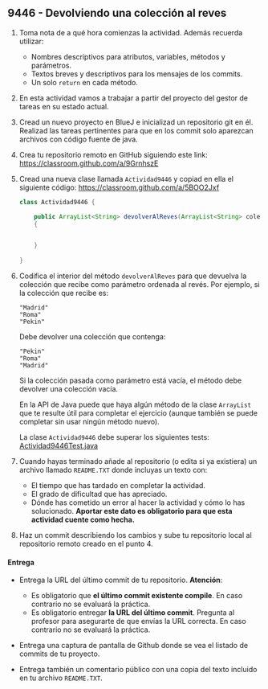 ## 9446 - Devolviendo una colección al reves

1. Toma nota de a qué hora comienzas la actividad. Además recuerda utilizar:
   * Nombres descriptivos para atributos, variables, métodos y parámetros.
   * Textos breves y descriptivos para los mensajes de los commits.
   * Un solo `return` en cada método.

2. En esta actividad vamos a trabajar a partir del proyecto del gestor de tareas en su estado actual.

3. Cread un nuevo proyecto en BlueJ e inicializad un repositorio git en él. Realizad las tareas pertinentes para que en los commit solo aparezcan archivos con código fuente de java.

4. Crea tu repositorio remoto en GitHub siguiendo este link: https://classroom.github.com/a/9GrnhszE

5. Cread una nueva clase llamada `Actividad9446` y copiad en ella el siguiente código: https://classroom.github.com/a/5BOO2Jxf

      ```java
      class Actividad9446 {
      
          public ArrayList<String> devolverAlReves(ArrayList<String> coleccion) 
          {


          }
          
      }
      ```



4. Codifica el interior del método `devolverAlReves` para que devuelva la colección que recibe como parámetro ordenada al revés. Por ejemplo, si la colección que recibe es:

    ```
    "Madrid"
    "Roma"
    "Pekin"
    ```

    Debe devolver una colección que contenga:

    ```
    "Pekin"
    "Roma"
    "Madrid"
    ```

    Si la colección pasada como parámetro está vacía, el método debe devolver una colección vacía.

    En la API de Java puede que haya algún método de la clase `ArrayList` que te resulte útil para completar el ejercicio (aunque también se puede completar sin usar ningún método nuevo).

    La clase `Actividad9446` debe superar los siguientes tests: [Actividad9446Test.java]()

5. Cuando hayas terminado añade al repositorio (o edita si ya existiera) un archivo llamado `README.TXT` donde incluyas un texto con:
    - El tiempo que has tardado en completar la actividad.
    - El grado de dificultad que has apreciado.
    - Dónde has cometido un error al hacer la actividad y cómo lo has solucionado. **Aportar este dato es obligatorio para que esta actividad cuente como hecha.**

6. Haz un commit describiendo los cambios y sube tu repositorio local al repositorio remoto creado en el punto 4.

#### Entrega

* Entrega la URL del último commit de tu repositorio. __Atención__: 
  * Es obligatorio que __el último commit existente compile__. En caso contrario no se evaluará la práctica.
  * Es obligatorio entregar __la URL del último commit__. Pregunta al profesor para asegurarte de que envías la URL correcta. En caso contrario no se evaluará la práctica.

* Entrega una captura de pantalla de Github donde se vea el listado de commits de tu proyecto.

* Entrega también un comentario público con una copia del texto incluido en tu archivo `README.TXT`.
